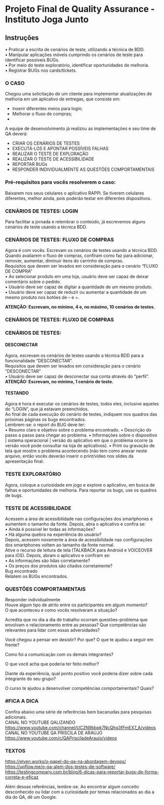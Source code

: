 # Projeto Final de Quality Assurance - Instituto Joga Junto

## Instruções
• Praticar a escrita de cenários de teste, utilizando a técnica de BDD. <br>
• Manipular aplicações móveis cumprindo os cenários de teste para identificar possíveis BUGs. <br>
• Por meio do teste exploratório, identificar oportunidades de melhoria. <br>
• Registrar BUGs nos cards/tickets. <br>

### O CASO
Chegou uma solicitação de um cliente para implementar atualizações de melhoria em um aplicativo de entregas, que consiste em: <br>
- Inserir diferentes meios para login; <br>
- Melhorar o fluxo de compras; <br>
- 
A equipe de desenvolvimento já realizou as implementações e seu time de QA deverá: <br>
- CRIAR OS CENÁRIOS DE TESTES <br>
- EXECUTÁ-LOS E APONTAR POSSÍVEIS FALHAS <br>
- REALIZAR O TESTE DE EXPLORAÇÃO <br>
- REALIZAR O TESTE DE ACESSIBILIDADE <br>
- REPORTAR BUGs <br>
- RESPONDER INDIVIDUALMENTE AS QUESTÕES COMPORTAMENTAIS <br>
  
### Pré-requisitos para vocês resolverem o caso:
Baixarem nos seus celulares o aplicativo RAPPI. Se tiverem celulares diferentes, melhor ainda, pois poderão testar em diferentes
dispositivos. <br>

### CENÁRIOS DE TESTES: LOGIN
Para facilitar a jornada e relembrar o conteúdo, já escrevemos alguns cenários de teste usando a técnica BDD. <br>

### CENÁRIOS DE TESTES: FLUXO DE COMPRAS
Agora é com vocês. Escrevam os cenários de testes usando a técnica BDD.  <br>
Quando avaliarem o fluxo de compras, confiram como faz para adicionar, remover, aumentar, diminuir itens do carrinho de compras. <br>
Requisitos que devem ser levados em consideração para o cenário “FLUXO DE COMPRA” <br>
• Ao selecionar produto em uma loja, usuário deve ser capaz de deixar comentário sobre o pedido. <br>
• Usuário deve ser capaz de digitar a quantidade de um mesmo produto. <br>
• Usuário deve ser capaz de reduzir ou aumentar a quantidade de um mesmo produto nos botões de – e +. <br>

**ATENÇÃO: Escrevam, no mínimo, 4 e, no máximo, 10 cenários de testes.**

### CENÁRIOS DE TESTES: FLUXO DE COMPRAS

### CENÁRIOS DE TESTES:

#### DESCONECTAR
Agora, escrevam os cenários de testes usando a técnica BDD para a funcionalidade “DESCONECTAR”. <br>
Requisitos que devem ser levados em consideração para o cenário “DESCONECTAR” <br>
• Usuário deve ser capaz de desconectar sua conta através do “perfil”. <br>
**ATENÇÃO: Escrevam, no mínimo, 1 cenário de teste.** <br>

#### TESTANDO
Agora é hora é executar os cenários de testes, todos eles, inclusive aqueles do “LOGIN”, que já estavam preenchidos. <br>
Ao final de cada execução do cenário de testes, indiquem nos quadros das próximas páginas os bugs encontrados. <br>
Lembrem-se: o report do BUG deve ter: <br>
• Resumo claro e objetivo sobre o problema encontrado.
• Descrição do passo a passo para chegar ao problema.
• Informações sobre o dispositivo | sistema operacional | versão do aplicativo em que o problema ocorre (a versão você pode consultar na loja de aplicativos).
• Print ou gravação de tela que mostre o problema acontecendo (não tem como anexar neste arquivo, então vocês deverão inserir o print/vídeo nos slides da apresentação final.

### TESTE EXPLORATÓRIO
Agora, coloque a curiosidade em jogo e explore o aplicativo, em busca de falhas e oportunidades de melhoria. Para reportar os bugs, use os
quadros de bugs. <br>

### TESTE DE ACESSIBILIDADE
Acessem a área de acessibilidade nas configurações dos smartphones e aumentem o tamanho da fonte. Depois, abra o aplicativo e confira
se: <br>
• Ainda é possível ler todas as informações? <br>
• Há alguma quebra na experiência do usuário? <br>
Depois, acessem novamente a área de acessibilidade nas configurações dos smartphones voltem ao tamanho da fonte normal. <br>
Ative o recurso de leitura de tela (TALKBACK para Android e VOICEOVER para iOS). Depois, abram o aplicativo e confiram se: <br>
• As informações são lidas corretamente? <br>
• Os preços dos produtos são citados corretamente? <br>
Bug encontrado <br>
Relatem os BUGs encontrados. <br>

### QUESTÕES COMPORTAMENTAIS
Responder individualmente <br>
Houve algum tipo de atrito entre os participantes em algum momento? <br>
O que aconteceu e como vocês resolveram a situação? <br>

Acredita que no dia a dia de trabalho ocorram questões-problema que envolvam o relacionamento entre as pessoas? Que competências são relevantes para lidar com essas adversidades? <br>

Você chegou a pensar em desistir? Por que? O que te ajudou a seguir em frente? <br>

Como foi a comunicação com os demais integrantes? <br>

O que você acha que poderia ter feito melhor? <br>

Diante da experiência, qual ponto positivo você poderia dizer sobre cada integrante do seu grupo? <br>

O curso te ajudou a desenvolver competências comportamentais? Quais? <br>

### #FICA A DICA
Confira abaixo uma série de referências bem bacanudas para pesquisas adicionais. <br>
CANAL NO YOUTUBE QALIZANDO https://www.youtube.com/channel/UC2N9bbpk7NcQhg3fFmEX7_A/videos <br>
CANAL NO YOUTUBE QA PRISCILA DE ARAUJO https://www.youtube.com/c/QAPrisciladeAraujo/videos <br>

### TEXTOS <br>
https://elven.works/o-papel-do-qa-na-abordagem-devops/ <br>
https://upflow.me/o-qa-alem-dos-testes-de-software/ <br>
https://testingcompany.com.br/blog/6-dicas-para-reportar-bugs-de-forma-correta-e-eficaz <br>

Além dessas referências, lembre-se. Ao encontrar algum conceito desconhecido ou lidar com a curiosidade por temas relacionados ao dia a dia do QA, dê um Google. <br>
